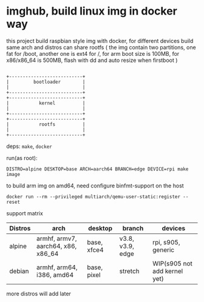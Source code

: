 imghub, build linux img in docker way
===

this project build raspbian style img with docker, for different devices build same arch and distros can share rootfs
( the img contain two partitions, one fat for /boot, another one is ext4 for /, for arm boot size is 100MB, for x86/x86_64 is 500MB, flash with dd and auto resize when firstboot )


```

+---------------------------+
|         bootloader        |
|                           |
+---------------------------+
+---------------------------+
|           kernel          |
|                           |
+---------------------------+
+---------------------------+
|           rootfs          |
|                           |
+---------------------------+
```

deps: `make`, `docker`

run(as root):

```
DISTRO=alpine DESKTOP=base ARCH=aarch64 BRANCH=edge DEVICE=rpi make image
```

to build arm img on amd64, need configure binfmt-support on the host

```
docker run --rm --privileged multiarch/qemu-user-static:register --reset
```

support matrix

|Distros|arch                               |desktop    |branch           |devices                     |
|-------|-----------------------------------|-----------|-----------------|----------------------------|
|alpine |armhf, armv7, aarch64, x86, x86_64 |base, xfce4|v3.8, v3.9, edge |rpi, s905, generic          |
|debian |armhf, arm64, i386, amd64          |base, pixel|stretch          |WIP(s905 not add kernel yet)|

more distros will add later

